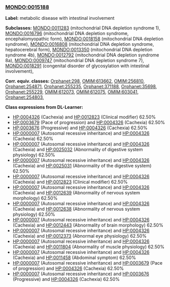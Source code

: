 
### [MONDO:0015188](http://purl.obolibrary.org/obo/MONDO_0015188)
**Label:** metabolic disease with intestinal involvement

**Subclasses:** [MONDO:0011283](http://purl.obolibrary.org/obo/MONDO_0011283) (mitochondrial DNA depletion syndrome 1), [MONDO:0016796](http://purl.obolibrary.org/obo/MONDO_0016796) (mitochondrial DNA depletion syndrome, encephalomyopathic form), [MONDO:0018158](http://purl.obolibrary.org/obo/MONDO_0018158) (mitochondrial DNA depletion syndrome), [MONDO:0016808](http://purl.obolibrary.org/obo/MONDO_0016808) (mitochondrial DNA depletion syndrome, hepatocerebral form), [MONDO:0013350](http://purl.obolibrary.org/obo/MONDO_0013350) (mitochondrial DNA depletion syndrome 4b), [MONDO:0012792](http://purl.obolibrary.org/obo/MONDO_0012792) (mitochondrial DNA depletion syndrome 8a), [MONDO:0009747](http://purl.obolibrary.org/obo/MONDO_0009747) (mitochondrial DNA depletion syndrome 7), [MONDO:0018291](http://purl.obolibrary.org/obo/MONDO_0018291) (congenital disorder of glycosylation with intestinal involvement), 

**Corr. equiv. classes:** [Orphanet:298](http://www.orpha.net/ORDO/Orphanet_298), [OMIM:613662](http://purl.obolibrary.org/obo/OMIM_613662), [OMIM:256810](http://purl.obolibrary.org/obo/OMIM_256810), [Orphanet:254871](http://www.orpha.net/ORDO/Orphanet_254871), [Orphanet:255235](http://www.orpha.net/ORDO/Orphanet_255235), [Orphanet:371188](http://www.orpha.net/ORDO/Orphanet_371188), [Orphanet:35698](http://www.orpha.net/ORDO/Orphanet_35698), [Orphanet:255229](http://www.orpha.net/ORDO/Orphanet_255229), [OMIM:612073](http://purl.obolibrary.org/obo/OMIM_612073), [OMIM:612075](http://purl.obolibrary.org/obo/OMIM_612075), [OMIM:603041](http://purl.obolibrary.org/obo/OMIM_603041), [Orphanet:254803](http://www.orpha.net/ORDO/Orphanet_254803), 

**Class expressions from DL-Learner:**

- [HP:0004326](http://purl.obolibrary.org/obo/HP_0004326) (Cachexia) and [HP:0012823](http://purl.obolibrary.org/obo/HP_0012823) (Clinical modifier) 62.50%
- [HP:0003679](http://purl.obolibrary.org/obo/HP_0003679) (Pace of progression) and [HP:0004326](http://purl.obolibrary.org/obo/HP_0004326) (Cachexia) 62.50%
- [HP:0003676](http://purl.obolibrary.org/obo/HP_0003676) (Progressive) and [HP:0004326](http://purl.obolibrary.org/obo/HP_0004326) (Cachexia) 62.50%
- [HP:0000007](http://purl.obolibrary.org/obo/HP_0000007) (Autosomal recessive inheritance) and [HP:0004326](http://purl.obolibrary.org/obo/HP_0004326) (Cachexia) 62.50%
- [HP:0000007](http://purl.obolibrary.org/obo/HP_0000007) (Autosomal recessive inheritance) and [HP:0004326](http://purl.obolibrary.org/obo/HP_0004326) (Cachexia) and [HP:0025032](http://purl.obolibrary.org/obo/HP_0025032) (Abnormality of digestive system physiology) 62.50%
- [HP:0000007](http://purl.obolibrary.org/obo/HP_0000007) (Autosomal recessive inheritance) and [HP:0004326](http://purl.obolibrary.org/obo/HP_0004326) (Cachexia) and [HP:0025031](http://purl.obolibrary.org/obo/HP_0025031) (Abnormality of the digestive system) 62.50%
- [HP:0000007](http://purl.obolibrary.org/obo/HP_0000007) (Autosomal recessive inheritance) and [HP:0004326](http://purl.obolibrary.org/obo/HP_0004326) (Cachexia) and [HP:0012823](http://purl.obolibrary.org/obo/HP_0012823) (Clinical modifier) 62.50%
- [HP:0000007](http://purl.obolibrary.org/obo/HP_0000007) (Autosomal recessive inheritance) and [HP:0004326](http://purl.obolibrary.org/obo/HP_0004326) (Cachexia) and [HP:0012639](http://purl.obolibrary.org/obo/HP_0012639) (Abnormality of nervous system morphology) 62.50%
- [HP:0000007](http://purl.obolibrary.org/obo/HP_0000007) (Autosomal recessive inheritance) and [HP:0004326](http://purl.obolibrary.org/obo/HP_0004326) (Cachexia) and [HP:0012638](http://purl.obolibrary.org/obo/HP_0012638) (Abnormality of nervous system physiology) 62.50%
- [HP:0000007](http://purl.obolibrary.org/obo/HP_0000007) (Autosomal recessive inheritance) and [HP:0004326](http://purl.obolibrary.org/obo/HP_0004326) (Cachexia) and [HP:0012443](http://purl.obolibrary.org/obo/HP_0012443) (Abnormality of brain morphology) 62.50%
- [HP:0000007](http://purl.obolibrary.org/obo/HP_0000007) (Autosomal recessive inheritance) and [HP:0004326](http://purl.obolibrary.org/obo/HP_0004326) (Cachexia) and [HP:0012373](http://purl.obolibrary.org/obo/HP_0012373) (Abnormal eye physiology) 62.50%
- [HP:0000007](http://purl.obolibrary.org/obo/HP_0000007) (Autosomal recessive inheritance) and [HP:0004326](http://purl.obolibrary.org/obo/HP_0004326) (Cachexia) and [HP:0011804](http://purl.obolibrary.org/obo/HP_0011804) (Abnormality of muscle physiology) 62.50%
- [HP:0000007](http://purl.obolibrary.org/obo/HP_0000007) (Autosomal recessive inheritance) and [HP:0004326](http://purl.obolibrary.org/obo/HP_0004326) (Cachexia) and [HP:0011458](http://purl.obolibrary.org/obo/HP_0011458) (Abdominal symptom) 62.50%
- [HP:0000007](http://purl.obolibrary.org/obo/HP_0000007) (Autosomal recessive inheritance) and [HP:0003679](http://purl.obolibrary.org/obo/HP_0003679) (Pace of progression) and [HP:0004326](http://purl.obolibrary.org/obo/HP_0004326) (Cachexia) 62.50%
- [HP:0000007](http://purl.obolibrary.org/obo/HP_0000007) (Autosomal recessive inheritance) and [HP:0003676](http://purl.obolibrary.org/obo/HP_0003676) (Progressive) and [HP:0004326](http://purl.obolibrary.org/obo/HP_0004326) (Cachexia) 62.50%


